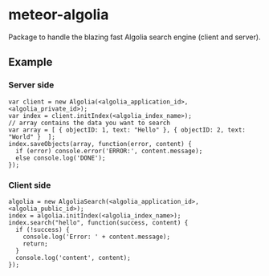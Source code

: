 # meteor-algolia

Package to handle the blazing fast Algolia search engine (client and server).

## Example

### Server side

    var client = new Algolia(<algolia_application_id>, <algolia_private_id>);
    var index = client.initIndex(<algolia_index_name>);
    // array contains the data you want to search
    var array = [ { objectID: 1, text: "Hello" }, { objectID: 2, text: "World" }  ];
    index.saveObjects(array, function(error, content) {
      if (error) console.error('ERROR:', content.message);
      else console.log('DONE');
    });

### Client side

    algolia = new AlgoliaSearch(<algolia_application_id>, <algolia_public_id>);
    index = algolia.initIndex(<algolia_index_name>);
    index.search("hello", function(success, content) {
      if (!success) {
        console.log('Error: ' + content.message);
        return;
      }
      console.log('content', content);
    });
